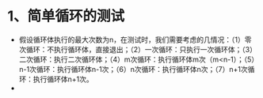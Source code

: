 # 1、简单循环的测试

- 假设循环体执行的最大次数为n，在测试时，我们需要考虑的几情况：（1）零次循环：不执行循环体，直接退出；（2）一次循环：只执行一次循环体；（3）二次循环：执行二次循环体；（4）m次循环：执行循环体m次（m<n-1）；（5）n-1次循环：执行循环体n-1次；（6）n次循环：执行循环体n次；（7）n+1次循环：执行循环体n+1次。
- 